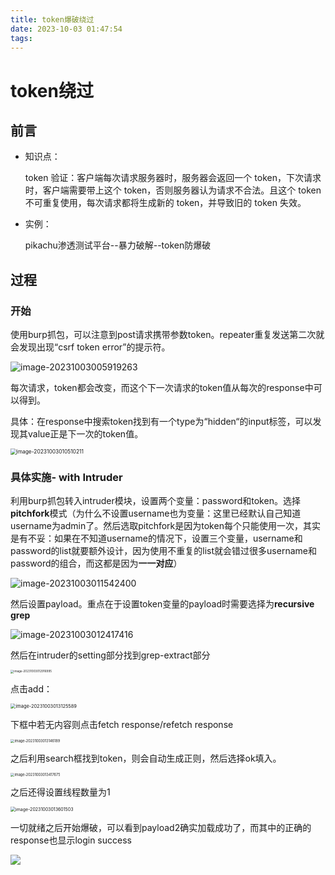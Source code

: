 ```yaml
---
title: token爆破绕过
date: 2023-10-03 01:47:54
tags:
---
```

# token绕过

## 前言

- 知识点：

  token 验证：客户端每次请求服务器时，服务器会返回一个 token，下次请求时，客户端需要带上这个 token，否则服务器认为请求不合法。且这个 token 不可重复使用，每次请求都将生成新的 token，并导致旧的 token 失效。

- 实例：

  pikachu渗透测试平台--暴力破解--token防爆破

## 过程

### 开始

使用burp抓包，可以注意到post请求携带参数token。repeater重复发送第二次就会发现出现“csrf token error”的提示符。

![image-20231003005919263](https://s2.loli.net/2023/10/03/goLb2NI5PfKUZCD.png)

每次请求，token都会改变，而这个下一次请求的token值从每次的response中可以得到。

具体：在response中搜索token找到有一个type为“hidden“的input标签，可以发现其value正是下一次的token值。

<img src="https://s2.loli.net/2023/10/03/YOcp3Tw5ksz2NRS.png" alt="image-20231003010510211" style="zoom:60%;" />

### 具体实施- with Intruder

利用burp抓包转入intruder模块，设置两个变量：password和token。选择**pitchfork**模式（为什么不设置username也为变量：这里已经默认自己知道username为admin了。然后选取pitchfork是因为token每个只能使用一次，其实是有不妥：如果在不知道username的情况下，设置三个变量，username和password的list就要额外设计，因为使用不重复的list就会错过很多username和password的组合，而这都是因为**一一对应**）

![image-20231003011542400](https://s2.loli.net/2023/10/03/oP4JavFzq3NwxcY.png)

然后设置payload。重点在于设置token变量的payload时需要选择为**recursive grep**

![image-20231003012417416](https://s2.loli.net/2023/10/03/PfAgn5hc78pt2xQ.png)

然后在intruder的setting部分找到grep-extract部分

<img src="https://s2.loli.net/2023/10/03/wC1oJyc5SMjgEAL.png" alt="image-20231003012916995" style="zoom: 33%;" />

点击add：

<img src="https://s2.loli.net/2023/10/03/zRYIEVKTcWXbfC4.png" alt="image-20231003013125589" style="zoom: 53%;" />

下框中若无内容则点击fetch response/refetch response

<img src="https://s2.loli.net/2023/10/03/Fw7OLCruMJWxsgd.png" alt="image-20231003013146189" style="zoom: 40%;" />

之后利用search框找到token，则会自动生成正则，然后选择ok填入。

<img src="https://s2.loli.net/2023/10/03/xVR9ELwoI4gycF7.png" alt="image-20231003013417675" style="zoom:40%;" />

之后还得设置线程数量为1

<img src="https://s2.loli.net/2023/10/03/sbfiAc3xZt7DlH4.png" alt="image-20231003013601503" style="zoom: 50%;" />



一切就绪之后开始爆破，可以看到payload2确实加载成功了，而其中的正确的response也显示login success

![](https://s2.loli.net/2023/10/03/xm9VFlWYhkRo6sI.png)